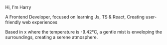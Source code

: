Hi, I'm Harry

A Frontend Developer, focused on learning Js, TS & React, Creating user-friendly web experiences

<!-- WEATHER_START -->

Based in x where the temperature is -9.42°C, a gentle mist is enveloping the surroundings, creating a serene atmosphere.

<!-- WEATHER_END -->
